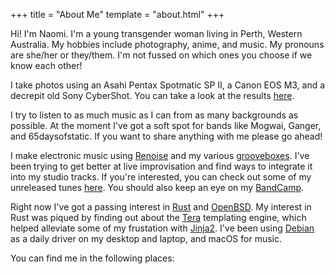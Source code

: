 +++
title = "About Me"
template = "about.html"
+++

Hi! I'm Naomi. I'm a young transgender woman living in Perth, Western Australia. My hobbies include photography, anime, and music. My pronouns are she/her or they/them. I'm not fussed on which ones you choose if we know each other!  

I take photos using an Asahi Pentax Spotmatic SP II, a Canon EOS M3, and a decrepit old Sony CyberShot. You can take a look at the results [here](/gallery).  

I try to listen to as much music as I can from as many backgrounds as possible. At the moment I've got a soft spot for bands like Mogwai, Ganger, and 65daysofstatic. If you want to share anything with me please go ahead!  

I make electronic music using [Renoise](https://www.renoise.com/) and my various [grooveboxes](https://en.wikipedia.org/wiki/Groovebox). I've been trying to get better at live improvisation and find ways to integrate it into my studio tracks. If you're interested, you can check out some of my unreleased tunes [here](https://soundcloud.com/falseset/sets/demos-other/s-avFukOToHCA). You should also keep an eye on my [BandCamp](https://falseset.bandcamp.com/).  

Right now I've got a passing interest in [Rust](https://www.rust-lang.org/) and [OpenBSD](https://www.openbsd.org/). My interest in Rust was piqued by finding out about the [Tera](https://tera.netlify.app/) templating engine, which helped alleviate some of my frustation with [Jinja2](https://jinja.palletsprojects.com/). I've been using [Debian](https://www.debian.org/) as a daily driver on my desktop and laptop, and macOS for music.  

You can find me in the following places:  